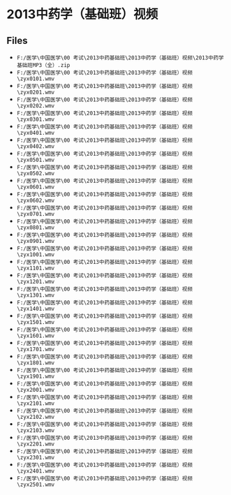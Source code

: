 # 2013中药学（基础班）视频

## Files

- `F:/医学\中国医学\00 考试\2013中药基础班\2013中药学（基础班）视频\2013中药学基础班MP3（全）.zip`
- `F:/医学\中国医学\00 考试\2013中药基础班\2013中药学（基础班）视频\zyx0101.wmv`
- `F:/医学\中国医学\00 考试\2013中药基础班\2013中药学（基础班）视频\zyx0201.wmv`
- `F:/医学\中国医学\00 考试\2013中药基础班\2013中药学（基础班）视频\zyx0202.wmv`
- `F:/医学\中国医学\00 考试\2013中药基础班\2013中药学（基础班）视频\zyx0301.wmv`
- `F:/医学\中国医学\00 考试\2013中药基础班\2013中药学（基础班）视频\zyx0401.wmv`
- `F:/医学\中国医学\00 考试\2013中药基础班\2013中药学（基础班）视频\zyx0402.wmv`
- `F:/医学\中国医学\00 考试\2013中药基础班\2013中药学（基础班）视频\zyx0501.wmv`
- `F:/医学\中国医学\00 考试\2013中药基础班\2013中药学（基础班）视频\zyx0502.wmv`
- `F:/医学\中国医学\00 考试\2013中药基础班\2013中药学（基础班）视频\zyx0601.wmv`
- `F:/医学\中国医学\00 考试\2013中药基础班\2013中药学（基础班）视频\zyx0602.wmv`
- `F:/医学\中国医学\00 考试\2013中药基础班\2013中药学（基础班）视频\zyx0701.wmv`
- `F:/医学\中国医学\00 考试\2013中药基础班\2013中药学（基础班）视频\zyx0801.wmv`
- `F:/医学\中国医学\00 考试\2013中药基础班\2013中药学（基础班）视频\zyx0901.wmv`
- `F:/医学\中国医学\00 考试\2013中药基础班\2013中药学（基础班）视频\zyx1001.wmv`
- `F:/医学\中国医学\00 考试\2013中药基础班\2013中药学（基础班）视频\zyx1101.wmv`
- `F:/医学\中国医学\00 考试\2013中药基础班\2013中药学（基础班）视频\zyx1201.wmv`
- `F:/医学\中国医学\00 考试\2013中药基础班\2013中药学（基础班）视频\zyx1301.wmv`
- `F:/医学\中国医学\00 考试\2013中药基础班\2013中药学（基础班）视频\zyx1401.wmv`
- `F:/医学\中国医学\00 考试\2013中药基础班\2013中药学（基础班）视频\zyx1501.wmv`
- `F:/医学\中国医学\00 考试\2013中药基础班\2013中药学（基础班）视频\zyx1601.wmv`
- `F:/医学\中国医学\00 考试\2013中药基础班\2013中药学（基础班）视频\zyx1701.wmv`
- `F:/医学\中国医学\00 考试\2013中药基础班\2013中药学（基础班）视频\zyx1801.wmv`
- `F:/医学\中国医学\00 考试\2013中药基础班\2013中药学（基础班）视频\zyx1901.wmv`
- `F:/医学\中国医学\00 考试\2013中药基础班\2013中药学（基础班）视频\zyx2001.wmv`
- `F:/医学\中国医学\00 考试\2013中药基础班\2013中药学（基础班）视频\zyx2101.wmv`
- `F:/医学\中国医学\00 考试\2013中药基础班\2013中药学（基础班）视频\zyx2102.wmv`
- `F:/医学\中国医学\00 考试\2013中药基础班\2013中药学（基础班）视频\zyx2103.wmv`
- `F:/医学\中国医学\00 考试\2013中药基础班\2013中药学（基础班）视频\zyx2201.wmv`
- `F:/医学\中国医学\00 考试\2013中药基础班\2013中药学（基础班）视频\zyx2301.wmv`
- `F:/医学\中国医学\00 考试\2013中药基础班\2013中药学（基础班）视频\zyx2401.wmv`
- `F:/医学\中国医学\00 考试\2013中药基础班\2013中药学（基础班）视频\zyx2501.wmv`
